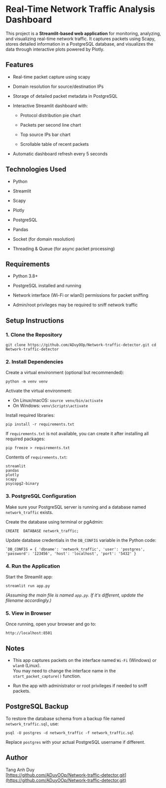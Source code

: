 
# Real-Time Network Traffic Analysis Dashboard

This project is a **Streamlit-based web application** for monitoring, analyzing, and visualizing real-time network traffic. It captures packets using Scapy, stores detailed information in a PostgreSQL database, and visualizes the data through interactive plots powered by Plotly.

## Features

-   Real-time packet capture using scapy
    
-   Domain resolution for source/destination IPs
    
-   Storage of detailed packet metadata in PostgreSQL
    
-   Interactive Streamlit dashboard with:
    
    -   Protocol distribution pie chart
        
    -   Packets per second line chart
        
    -   Top source IPs bar chart
        
    -   Scrollable table of recent packets
        
-   Automatic dashboard refresh every 5 seconds
    

## Technologies Used

-   Python
    
-   Streamlit
    
-   Scapy
    
-   Plotly
    
-   PostgreSQL
    
-   Pandas
    
-   Socket (for domain resolution)
    
-   Threading & Queue (for async packet processing)
    

## Requirements

-   Python 3.8+
    
-   PostgreSQL installed and running
    
-   Network interface (Wi-Fi or wlan0) permissions for packet sniffing
    
-   Admin/root privileges may be required to sniff network traffic
    

## Setup Instructions

### 1. Clone the Repository
    git clone https://github.com/ADuyOOp/Network-traffic-detector.git cd Network-traffic-detector

### 2. Install Dependencies

Create a virtual environment (optional but recommended):

    python -m venv venv

Activate the virtual environment:

-   On Linux/macOS: `source venv/bin/activate` 
-   On Windows: `venv\Scripts\activate` 

Install required libraries:

    pip install -r requirements.txt

If `requirements.txt` is not available, you can create it after installing all required packages:

    pip freeze > requirements.txt

Contents of `requirements.txt`:

    streamlit
    pandas
    plotly
    scapy
    psycopg2-binary

### 3. PostgreSQL Configuration

Make sure your PostgreSQL server is running and a database named `network_traffic` exists.

Create the database using terminal or pgAdmin:

    CREATE  DATABASE network_traffic;

Update database credentials in the `DB_CONFIG` variable in the Python code:

    `DB_CONFIG = { 'dbname': 'network_traffic', 'user': 'postgres', 'password': '123456', 'host': 'localhost', 'port': '5432' }

### 4. Run the Application

Start the Streamlit app:

    streamlit run app.py

_(Assuming the main file is named `app.py`. If it's different, update the filename accordingly.)_

### 5. View in Browser

Once running, open your browser and go to:

    http://localhost:8501

## Notes

-   This app captures packets on the interface named `Wi-Fi` (Windows) or `wlan0` (Linux).  
    You may need to change the interface name in the `start_packet_capture()` function.
    
-   Run the app with administrator or root privileges if needed to sniff packets.
    

## PostgreSQL Backup

To restore the database schema from a backup file named `network_traffic.sql`, use:

    psql -U postgres -d network_traffic -f network_traffic.sql

Replace `postgres` with your actual PostgreSQL username if different.

## Author

Tang Anh Duy  
[https://github.com/ADuyOOp/Network-traffic-detector.git](https://github.com/ADuyOOp/Network-traffic-detector.git)

